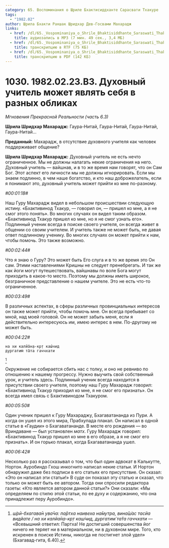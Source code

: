 ```yaml
---
category: 65. Воспоминания о Шриле Бхактисиддханте Сарасвати Тхакуре
tags:
  - "1982.02"
author: Шрила Бхакти Ракшак Шридхар Дев-Госвами Махарадж
links:
  - href: /dl/65._Vospominaniya_o_Shrile_Bhaktisiddhante_Saraswati_Thakure/1030_1982.02.23.B3_SridharMj_Duhovnyy_uchitel_mojet_yavlyat_sebya_v_raznyh_oblikah.mp3
    title: аудиозапись в MP3 (7 мин. 49 сек., 3,4 МБ)
  - href: /dl/65._Vospominaniya_o_Shrile_Bhaktisiddhante_Saraswati_Thakure/1030_1982.02.23.B3_SridharMj_Duhovnyy_uchitel_mojet_yavlyat_sebya_v_raznyh_oblikah.rtf
    title: транскрипцию в RTF (75 КБ)
  - href: /dl/65._Vospominaniya_o_Shrile_Bhaktisiddhante_Saraswati_Thakure/1030_1982.02.23.B3_SridharMj_Duhovnyy_uchitel_mojet_yavlyat_sebya_v_raznyh_oblikah.pdf
    title: транскрипцию в PDF (142 КБ)
---
```


# 1030. 1982.02.23.B3. Духовный учитель может являть себя в разных обликах

*Мгновения Прекрасной Реальности (часть 6.3)*

**Шрила Шридхар Махарадж:** Гаура-Нитай, Гаура-Нитай, Гаура-Нитай, Гаура-Нитай…

**Преданный:** Махарадж, в отсутствие духовного учителя как человек поддерживает общение?

**Шрила Шридхар Махарадж:** Духовный учитель не есть нечто ограниченное. Мы не должны налагать некие ограничения на него. Духовный учитель — вайшнав, и в то же время нам говорят, что он Сам Бог. Этот аспект его личности мы не должны игнорировать. Если мы знаем подлинно, в чем наше богатство, и кто наш доброжелатель, если я понимают это, духовный учитель может прийти ко мне по-разному.

*#00:01:18#*

Наш Гуру Махарадж видел в небольшом происшествии следующую истину. «Бхактивинод Тхакур, — говорил он, — пришел ко мне, а я не смог этого понять». Во многих случаях он видел таким образом. «Бхактивинод Тхакур пришел ко мне, но я не смог узнать его». Подлинный ученик всегда в поиске своего учителя, он всегда живет в общении со своим учителем. И учитель также не может быть, не давая ответ подлинному ученику. Во многих случаях он может прийти к нам, чтобы помочь. Это также возможно.

*#00:02:44#*

Что я знаю о Гуру? Это может быть Его слуга и в то же время это Он сам. Этими наставлениями Кришны не следует пренебрегать. И так же как йоги могут путешествовать, вайшнавы по воле Бога могут приходить в какое-то место. Поэтому мы должны иметь широкое, безграничное представление о нашем учителе. Это не есть что-то ограниченное.

*#00:03:49#*

В различных аспектах, в сферы различных провинциальных интересов он также может прийти, чтобы помочь мне. Он всегда пребывает со мной, над моей головой. Он не может забыть меня, если я действительно интересуюсь им, имею интерес в нем. По-другому не может быть.

*#00:04:22#*

    на хи калйа̄н̣а-кр̣т каш́чид
    дургатим̇ та̄та гаччхати
[^_ftn1]

Окружение не собирается сбить нас с толку, и оно не ревниво по отношению к нашему прогрессу. Нужно выучить свой собственный урок, и учитель здесь. Подлинный ученик всегда находится в присутствии своего учителя, поэтому наш Гуру Махарадж говорил: «Бхактивинод Тхакур приходил ко мне, я не смог его признать». Он всегда имел связь с Бхактивинодом Тхакуром.

*#00:05:50#*

Один ученик пришел к Гуру Махараджу, Бхагаватананда из Пури. А когда он ушел из этого мира, Прабхупада плакал. Он написал в одной статье в «Гаудии» о Бхагаватананде. В месте его рождения — во Вриндаване — был установлен *матх*. Гуру Махарадж говорил: «Бхактивинод Тхакур пришел ко мне в его образе, а я не смог его признать». И он горько плакал, когда Бхагаватананда ушел.

*#00:06:42#*

Несколько раз я рассказывал о том, что был один адвокат в Калькутте, Нортон. Ауробиндо Гхош инкогнито написал некие статьи. И Нортон обнаружил даже без подписи в его статьях его присутствие. Он сказал: «Это он написал эти статьи!» В суде он показал эту статью и сказал, что только он может быть ее автором. Тогда они спросили редактора газеты: «Кто является автором данной статьи?» Они сказали: «Мы определяем по стилю этой статьи, по ее духу и содержанию, что она принадлежит перу Ауробиндо».



[^_ftn1]: *ш́рӣ-бхагава̄н ува̄ча: па̄ртха наивеха на̄мутра, вина̄ш́ас тасйа видйате / на хи калйа̄н̣а-кр̣т каш́чид, дургатим̇ та̄та гаччхати* — «Всевышний ответил: Партха! Не достигший совершенства йог ничего не теряет ни в материальном, ни в духовном мире. Того, кто искренен в поиске Истины, никогда не постигнет злой удел» (Бхагавад-гита, 6.40).

